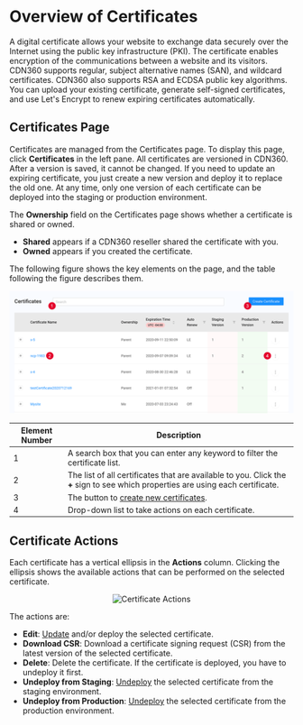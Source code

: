 # Overview of Certificates

A digital certificate allows your website to exchange data securely over the Internet using the public key infrastructure (PKI). The certificate enables encryption of the communications between a website and its visitors. CDN360 supports regular, subject alternative names (SAN), and wildcard certificates. CDN360 also supports RSA and ECDSA public key algorithms. You can upload your existing certificate, generate self-signed certificates, and use Let's Encrypt to renew expiring certificates automatically.

## Certificates Page 

Certificates are managed from the Certificates page. To display this page, click **Certificates** in the left pane. All certificates are versioned in CDN360. After a version is saved, it cannot be changed. If you need to update an expiring certificate, you just create a new version and deploy it to replace the old one. At any time, only one version of each certificate can be deployed into the staging or production environment. 

The **Ownership** field on the Certificates page shows whether a certificate is shared or owned.

- **Shared** appears if a CDN360 reseller shared the certificate with you.
- **Owned** appears if you created the certificate.

The following figure shows the key elements on the page, and the table following the figure describes them.

<p align="center"><img src="/docs/resources/images/certificates/certificates-w-numbers.png" alt="Certificate List" width="900"></p>

| **Element Number**|**Description**|
|-|-|
|1|A search box that you can enter any keyword to filter the certificate list.|
|2|The list of all certificates that are available to you. Click the **+** sign to see which properties are using each certificate.|
|3|The button to [create new certificates](</docs/portal/certificates/creating-certificates.md>).|
|4|Drop-down list to take actions on each certificate.|

## Certificate Actions
Each certificate has a vertical ellipsis in the **Actions** column. Clicking the ellipsis shows the available actions that can be performed on the selected certificate.
<p align="center"><img src="/docs/resources/images/certificates/certificate-actions.png" alt="Certificate Actions" width="900"></p>
The actions are:

- **Edit**: [Update](</docs/portal/certificates/updating-certificates.md>) and/or deploy the selected certificate.
- **Download CSR**: Download a certificate signing request (CSR) from the latest version of the selected certificate.
- **Delete**: Delete the certificate. If the certificate is deployed, you have to undeploy it first.
- **Undeploy from Staging**: [Undeploy](</docs/portal/certificates/deploying-certificates.md>) the selected certificate from the staging environment.
- **Undeploy from Production**: [Undeploy](</docs/portal/certificates/deploying-certificates.md>) the selected certificate from the production environment.

